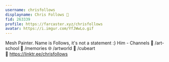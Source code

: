 ```yaml
---
username: chrisfollows
displayname: Chris Follows 🎩
fid: 263339
profile: https://farcaster.xyz/chrisfollows
avatar: https://i.imgur.com/YfJWwLo.gif
---
```

Mesh Painter. Name is Follows, it's not a statement :} Him - Channels 🎨  /art-school 🤔 /memories 🌐 /artworld 🧊 /cubeart    
🔗  https://linktr.ee/chrisfollows  
